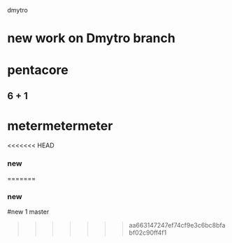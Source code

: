 dmytro
# new work on Dmytro branch

# pentacore
## 6 + 1
# metermetermeter
<<<<<<< HEAD
### new
=======
### new
#new 1
 master
>>>>>>> aa663147247ef74cf9e3c6bc8bfabf02c90ff4f1

